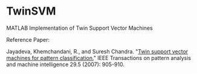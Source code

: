 # TwinSVM
MATLAB Implementation of Twin Support Vector Machines

Reference Paper:

Jayadeva, Khemchandani, R., and Suresh Chandra. "<a href="https://ieeexplore.ieee.org/stamp/stamp.jsp?arnumber=4135685">Twin support vector machines for pattern classification.</a>" IEEE Transactions on pattern analysis and machine intelligence 29.5 (2007): 905-910.

